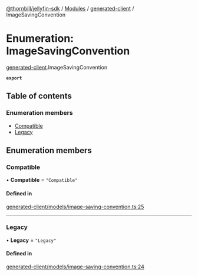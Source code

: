 [@thornbill/jellyfin-sdk](../README.md) / [Modules](../modules.md) / [generated-client](../modules/generated_client.md) / ImageSavingConvention

# Enumeration: ImageSavingConvention

[generated-client](../modules/generated_client.md).ImageSavingConvention

**`export`**

## Table of contents

### Enumeration members

- [Compatible](generated_client.ImageSavingConvention.md#compatible)
- [Legacy](generated_client.ImageSavingConvention.md#legacy)

## Enumeration members

### Compatible

• **Compatible** = `"Compatible"`

#### Defined in

[generated-client/models/image-saving-convention.ts:25](https://github.com/thornbill/jellyfin-sdk-typescript/blob/1142a3e/src/generated-client/models/image-saving-convention.ts#L25)

___

### Legacy

• **Legacy** = `"Legacy"`

#### Defined in

[generated-client/models/image-saving-convention.ts:24](https://github.com/thornbill/jellyfin-sdk-typescript/blob/1142a3e/src/generated-client/models/image-saving-convention.ts#L24)
